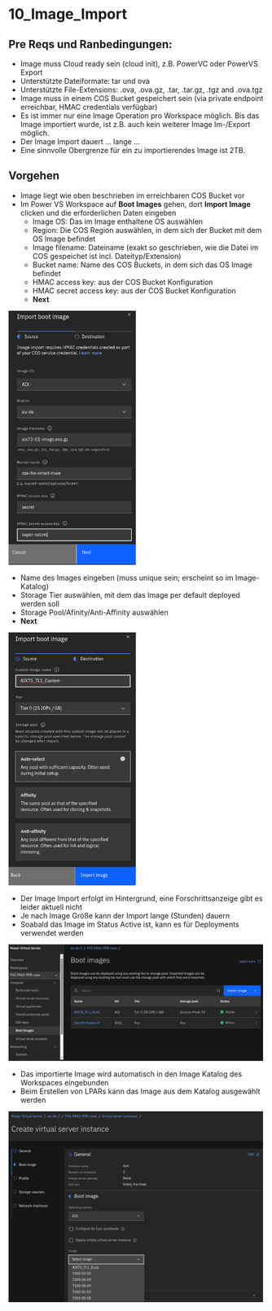 # 10_Image_Import

## Pre Reqs und Ranbedingungen:
- Image muss Cloud ready sein (cloud init), z.B. PowerVC oder PowerVS Export
- Unterstützte Dateiformate: tar und ova
- Unterstützte File-Extensions: .ova, .ova.gz, .tar, .tar.gz, .tgz and .ova.tgz
- Image muss in einem COS Bucket gespeichert sein (via private endpoint erreichbar, HMAC credentials verfügbar)
- Es ist immer nur eine Image Operation pro Workspace möglich. Bis das Image importiert wurde, ist z.B. auch kein weiterer Image Im-/Export möglich.
- Der Image Import dauert ... lange ...
- Eine sinnvolle Obergrenze für ein zu importierendes Image ist 2TB.

## Vorgehen
- Image liegt wie oben beschrieben im erreichbaren COS Bucket vor
- Im Power VS Workspace auf **Boot Images** gehen, dort **Import Image** clicken und die erforderlichen Daten eingeben
    - Image OS: Das im Image enthaltene OS auswählen
    - Region: Die COS Region auswählen, in dem sich der Bucket mit dem OS Image befindet
    - Image filename: Dateiname (exakt so geschrieben, wie die Datei im COS gespeichet ist incl. Dateityp/Extension)
    - Bucket name: Name des COS Buckets, in dem sich das OS Image befindet 
    - HMAC access key: aus der COS Bucket Konfiguration
    - HMAC secret access key: aus der COS Bucket Konfiguration
    - **Next**
<img src="_images/Import-Image-1.png" width="250"/>

- Name des Images eingeben (muss unique sein; erscheint so im Image-Katalog)
- Storage Tier auswählen, mit dem das Image per default deployed werden soll
- Storage Pool/Afinity/Anti-Affinity auswählen
- **Next**
<img src="_images/Import-Image-2.png" width="250"/>

- Der Image Import erfolgt im Hintergrund, eine Forschrittsanzeige gibt es leider aktuell nicht
- Je nach Image Größe kann der Import lange (Stunden) dauern
- Soabald das Image im Status Active ist, kann es für Deployments verwendet werden
<img src="_images/Import-Image-3.png" width="500"/>

- Das importierte Image wird automatisch in den Image Katalog des Workspaces eingebunden
- Beim Erstellen von LPARs kann das Image aus dem Katalog ausgewählt werden
<img src="_images/Import-Image-4.png" width="500"/>
